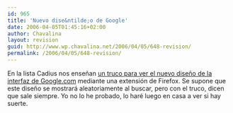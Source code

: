 ```yaml
---
id: 965
title: 'Nuevo dise&ntilde;o de Google'
date: 2006-04-05T01:45:16+02:00
author: Chavalina
layout: revision
guid: http://www.wp.chavalina.net/2006/04/05/648-revision/
permalink: /2006/04/05/648-revision/
---
```

En la lista Cadius nos ense&ntilde;an <a href="http://www.transmedia.cl/noticia3=id280306.htm" target="_blank">un truco para ver el nuevo dise&ntilde;o de la interfaz de Google.com</a> mediante una extensión de Firefox. Se supone que este dise&ntilde;o se mostrará aleatoriamente al buscar, pero con el truco, dicen que sale siempre. Yo no lo he probado, lo haré luego en casa a ver si hay suerte.